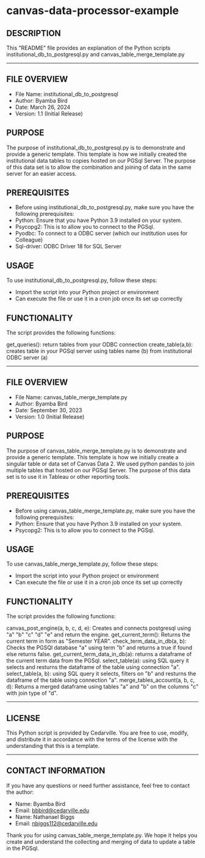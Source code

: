 # canvas-data-processor-example

## DESCRIPTION

This "README" file provides an explanation of the Python scripts institutional_db_to_postgresql.py and canvas_table_merge_template.py

-------------------------------

## FILE OVERVIEW

- File Name: institutional_db_to_postgresql
- Author: Byamba Bird
- Date: March 26, 2024
- Version: 1.1 (Initial Release)

## PURPOSE

The purpose of institutional_db_to_postgresql.py is to demonstrate and provide a generic template. This template is how we initially created the institutional data tables to copies hosted on our PGSql Server. The purpose of this data set is to allow the combination and joining of data in the same server for an easier access.


## PREREQUISITES

- Before using institutional_db_to_postgresql.py, make sure you have the following prerequisites:
- Python: Ensure that you have Python 3.9 installed on your system.
- Psycopg2: This is to allow you to connect to the PGSql.
- Pyodbc: To connect to a ODBC server (which our institution uses for Colleague)
- Sql-driver: ODBC Driver 18 for SQL Server

  
## USAGE

To use institutional_db_to_postgresql.py, follow these steps:
- Import the script into your Python project or environment
- Can execute the file or use it in a cron job once its set up correctly


## FUNCTIONALITY

The script provides the following functions:

get_queries(): return tables from your ODBC connection
create_table(a,b): creates table in your PGSql server using tables name (b) from institutional ODBC server (a)

-------------------------------

## FILE OVERVIEW

- File Name: canvas_table_merge_template.py
- Author: Byamba Bird
- Date: September 30, 2023
- Version: 1.0 (Initial Release)


## PURPOSE

The purpose of canvas_table_merge_template.py is to demonstrate and provide a generic template. This template is how we initially create a singular table or data set of Canvas Data 2. We used python pandas to join multiple tables that hosted on our PGSql Server. The purpose of this data set is to use it in Tableau or other reporting tools.


## PREREQUISITES

- Before using canvas_table_merge_template.py, make sure you have the following prerequisites:
- Python: Ensure that you have Python 3.9 installed on your system.
- Psycopg2: This is to allow you to connect to the PGSql.

  
## USAGE

To use canvas_table_merge_template.py, follow these steps:
- Import the script into your Python project or environment
- Can execute the file or use it in a cron job once its set up correctly


## FUNCTIONALITY

The script provides the following functions:

canvas_post_engine(a, b, c, d, e): Creates and connects postgresql using "a" "b" "c" "d" "e" and return the engine.
get_current_term(): Returns the current term in form as "Semester YEAR".
check_term_data_in_db(a, b): Checks the PGSQl database "a" using term "b" and returns a true if found else returns false.
get_current_term_data_in_db(a): returns a dataframe of the current term data from the PGSql.
select_table(a): using SQL query it selects and resturns the dataframe of the table using connection "a".
select_table(a, b): using SQL query it selects, filters on "b" and resturns the dataframe of the table using connection "a".
merge_tables_account(a, b, c, d): Returns a merged dataframe using tables "a" and "b" on the columns "c" with join type of "d".

-------------------------------

## LICENSE

This Python script is provided by Cedarville. You are free to use, modify, and distribute it in accordance with the terms of the license with the understanding that this is a template.

-------------------------------

## CONTACT INFORMATION

If you have any questions or need further assistance, feel free to contact the author:
- Name: Byamba Bird
- Email: bbbird@cedarville.edu
- Name: Nathanael Biggs
- Email: nbiggs112@cedarville.edu

Thank you for using canvas_table_merge_template.py. We hope it helps you create and understand the collecting and merging of data to update a table in the PGSql.
